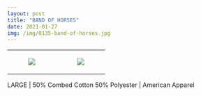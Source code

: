 ```yaml
---
layout: post
title: "BAND OF HORSES"
date: 2021-01-27
img: /img/0135-band-of-horses.jpg
---
```




<table style="width:100%;"><tr><td style="vertical-align:top;">
      <figure class="tmblr-full" data-orig-height="2048" data-orig-width="1365" data-orig-src="https://concertshirts.netlify.app/shirts/0135/0135-01.jpg"><img src="https://64.media.tumblr.com/3204c50a716cb8852222ceb890beaef8/ca7100c89b62431d-3b/s540x810/f52dc3685f1b50bb5ffcebb70ed044715b91cbab.jpg" data-orig-height="2048" data-orig-width="1365" data-orig-src="https://concertshirts.netlify.app/shirts/0135/0135-01.jpg"/></figure></td>
    <td style="vertical-align:top;">
      <figure class="tmblr-full" data-orig-height="2048" data-orig-width="1365" data-orig-src="https://concertshirts.netlify.app/shirts/0135/0135-02.jpg"><img src="https://64.media.tumblr.com/63a3296f59386d0952d07aced32c1685/ca7100c89b62431d-d1/s540x810/9c1de22b7f0ab2ae395e742bdfbeba150d15c069.jpg" data-orig-height="2048" data-orig-width="1365" data-orig-src="https://concertshirts.netlify.app/shirts/0135/0135-02.jpg"/></figure></td>
  </tr></table><p>
  LARGE | 50% Combed Cotton 50% Polyester | American Apparel
</p>

